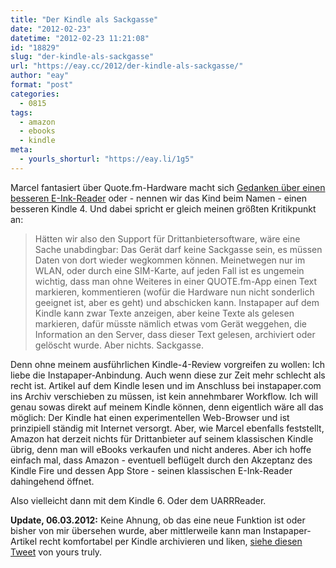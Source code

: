 ```yaml
---
title: "Der Kindle als Sackgasse"
date: "2012-02-23"
datetime: "2012-02-23 11:21:08"
id: "18829"
slug: "der-kindle-als-sackgasse"
url: "https://eay.cc/2012/der-kindle-als-sackgasse/"
author: "eay"
format: "post"
categories:
  - 0815
tags:
  - amazon
  - ebooks
  - kindle
meta:
  - yourls_shorturl: "https://eay.li/1g5"
---
```


Marcel fantasiert über Quote.fm-Hardware macht sich [Gedanken über einen besseren E-Ink-Reader](http://uarrr.org/2012/02/23/wie-ich-einen-e-ink-reader-bauen-wurde/) oder - nennen wir das Kind beim Namen - einen besseren Kindle 4. Und dabei spricht er gleich meinen größten Kritikpunkt an:

> Hätten wir also den Support für Drittanbietersoftware, wäre eine Sache unabdingbar: Das Gerät darf keine Sackgasse sein, es müssen Daten von dort wieder wegkommen können. Meinetwegen nur im WLAN, oder durch eine SIM-Karte, auf jeden Fall ist es ungemein wichtig, dass man ohne Weiteres in einer QUOTE.fm-App einen Text markieren, kommentieren (wofür die Hardware nun nicht sonderlich geeignet ist, aber es geht) und abschicken kann. Instapaper auf dem Kindle kann zwar Texte anzeigen, aber keine Texte als gelesen markieren, dafür müsste nämlich etwas vom Gerät weggehen, die Information an den Server, dass dieser Text gelesen, archiviert oder gelöscht wurde. Aber nichts. Sackgasse.

Denn ohne meinem ausführlichen Kindle-4-Review vorgreifen zu wollen: Ich liebe die Instapaper-Anbindung. Auch wenn diese zur Zeit mehr schlecht als recht ist. Artikel auf dem Kindle lesen und im Anschluss bei instapaper.com ins Archiv verschieben zu müssen, ist kein annehmbarer Workflow. Ich will genau sowas direkt auf meinem Kindle können, denn eigentlich wäre all das möglich: Der Kindle hat einen experimentellen Web-Browser und ist prinzipiell ständig mit Internet versorgt. Aber, wie Marcel ebenfalls feststellt, Amazon hat derzeit nichts für Drittanbieter auf seinem klassischen Kindle übrig, denn man will eBooks verkaufen und nicht anderes. Aber ich hoffe einfach mal, dass Amazon - eventuell beflügelt durch den Akzeptanz des Kindle Fire und dessen App Store - seinen klassischen E-Ink-Reader dahingehend öffnet.

Also vielleicht dann mit dem Kindle 6. Oder dem UARRReader.

**Update, 06.03.2012:** Keine Ahnung, ob das eine neue Funktion ist oder bisher von mir übersehen wurde, aber mittlerweile kann man Instapaper-Artikel recht komfortabel per Kindle archivieren und liken, [siehe diesen Tweet](https://twitter.com/#!/Eay/status/176956470884184064) von yours truly.
